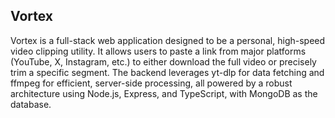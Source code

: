 ## Vortex

Vortex is a full-stack web application designed to be a personal, high-speed video clipping utility. It allows users to paste a link from major platforms (YouTube, X, Instagram, etc.) to either download the full video or precisely trim a specific segment. The backend leverages yt-dlp for data fetching and ffmpeg for efficient, server-side processing, all powered by a robust architecture using Node.js, Express, and TypeScript, with MongoDB as the database.
